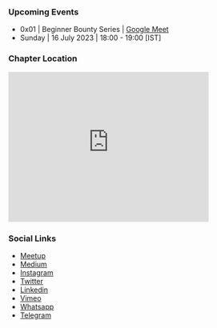 ### Upcoming Events
* 0x01 | Beginner Bounty Series | <a href="https://meet.google.com/czx-jzsa-zez" target="_blank">Google Meet </a>
* Sunday | 16 July 2023 | 18:00 - 19:00 [IST]

### Chapter Location
<iframe src="https://www.google.com/maps/embed?pb=!1m18!1m12!1m3!1d55400.13099295678!2d76.40759465!3d29.791859500000005!2m3!1f0!2f0!3f0!3m2!1i1024!2i768!4f13.1!3m3!1m2!1s0x3911e08dac154357%3A0x16304e0c21f6a395!2sKaithal%2C%20Haryana%20136027!5e0!3m2!1sen!2sin!4v1689137425918!5m2!1sen!2sin" width="400" height="300" style="border:0;" allowfullscreen="" loading="lazy" referrerpolicy="no-referrer-when-downgrade"></iframe>

### Social Links
* [Meetup](#)
* [Medium](#)
* [Instagram](#)
* [Twitter](#)
* [Linkedin](#)
* [Vimeo](#)
* [Whatsapp](#)
* [Telegram](#)



